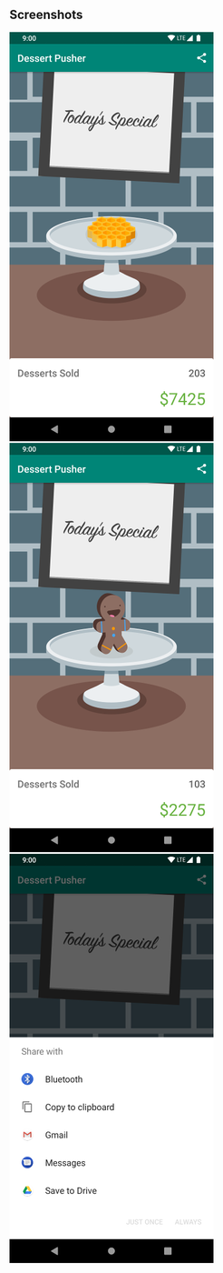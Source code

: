 

## Screenshots

![Screenshot1](screenshots/screen0.png) ![Screenshot1](screenshots/screen1.png) ![Screenshot1](screenshots/screen2.png)

